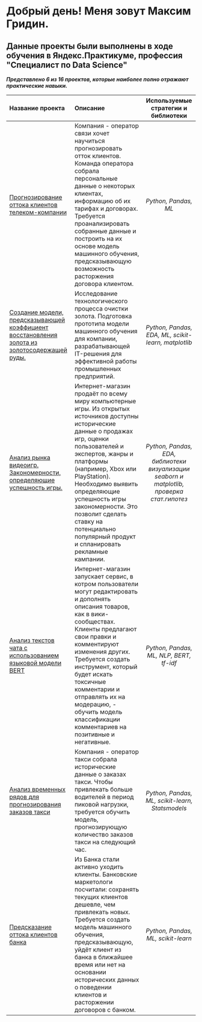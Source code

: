 # Добрый день! Меня зовут Максим Гридин. 


##  Данные  проекты  были  выполнены  в  ходе  обучения  в  Яндекс.Практикуме,  профессия  "Специалист по Data Science" 

***Представлено 6 из 16 проектов, которые наиболее полно отражают практические навыки.***

| Название проекта | Описание | Используемые стратегии и библиотеки | 
| :---------------------- | :---------------------- | :----------------------: |
| [Прогнозирование оттока клиентов телеком-компании](https://github.com/Maxim-Gr/yandex_practicum/tree/main/Final_Project_TELECOM_2022_) | Компания - оператор связи хочет научиться прогнозировать отток клиентов. Команда оператора собрала персональные данные о некоторых клиентах, информацию об их тарифах и договорах. Требуется проанализировать собранные данные и построить на их основе модель машинного обучения, предсказывающую возможность расторжения договора клиентом.| *Python, Pandas, ML* |
[Создание модели, предсказывающей коэффициент восстановления золота из золотосодержащей руды.](EDA_ML_Project_AuRecovery_) | Исследование технологического процесса очистки золота. Подготовка прототипа модели машинного обучения для компании, разрабатывающей IT-решения для эффективной работы промышленных предприятий.| *Python, Pandas, EDA, ML, scikit-learn, matplotlib* |
[Анализ рынка видеоигр. Закономерности, определяющие успешность игры.](EDA_Project_CompGames_) | Интернет-магазин продаёт по всему миру компьютерные игры. Из открытых источников доступны исторические данные о продажах игр, оценки пользователей и экспертов, жанры и платформы (например, Xbox или PlayStation). Необходимо выявить определяющие успешность игры закономерности. Это позволит сделать ставку на потенциально популярный продукт и спланировать рекламные кампании.| *Python, Pandas, EDA, библиотеки визуализации seaborn и matplotlib, проверка стат.гипотез* |
[Анализ текстов чата с использованием языковой модели BERT](NLP_Project_CHAT_) | Интернет-магазин запускает сервис, в котром пользователи могут редактировать и дополнять описания товаров, как в вики-сообществах. Клиенты предлагают свои правки и комментируют изменения других. Требуется создать инструмент, который будет искать токсичные комментарии и отправлять их на модерацию, - обучить модель классификации комментариев на позитивные и негативные.| *Python, Pandas, ML, NLP, BERT, tf-idf* |
[Анализ временных рядов для прогнозирования заказов такси](TimeSeries_Project_TAXI_) | Компания - оператор такси собрала исторические данные о заказах такси. Чтобы привлекать больше водителей в период пиковой нагрузки, требуется обучить модель, прогнозирующую количество заказов такси на следующий час.| *Python, Pandas, ML, scikit-learn, Statsmodels* |
[Предсказание оттока клиентов банка](ML_Project_BANK_) | Из Банка стали активно уходить клиенты. Банковские маркетологи посчитали: сохранять текущих клиентов дешевле, чем привлекать новых. Требуется создать модель машинного обучения, предсказывающую, уйдёт клиент из банка в ближайшее время или нет на основании исторических данных о поведении клиентов и расторжении договоров с банком.| *Python, Pandas, ML, scikit-learn* |
